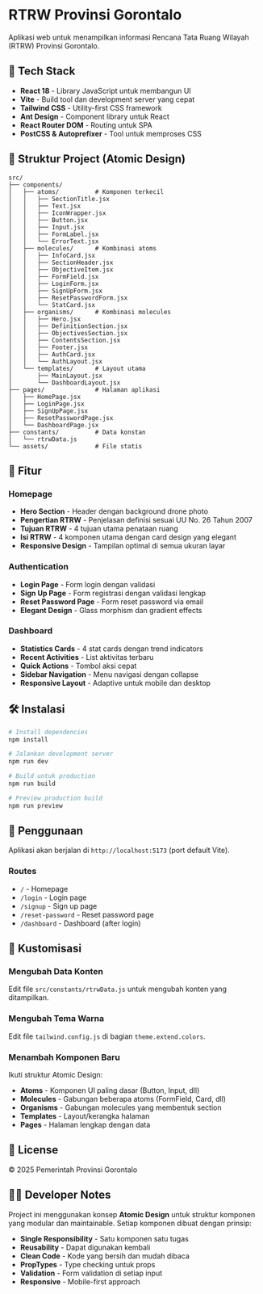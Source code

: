 # RTRW Provinsi Gorontalo

Aplikasi web untuk menampilkan informasi Rencana Tata Ruang Wilayah (RTRW) Provinsi Gorontalo.

## 🚀 Tech Stack

- **React 18** - Library JavaScript untuk membangun UI
- **Vite** - Build tool dan development server yang cepat
- **Tailwind CSS** - Utility-first CSS framework
- **Ant Design** - Component library untuk React
- **React Router DOM** - Routing untuk SPA
- **PostCSS & Autoprefixer** - Tool untuk memproses CSS

## 📁 Struktur Project (Atomic Design)

```
src/
├── components/
│   ├── atoms/          # Komponen terkecil
│   │   ├── SectionTitle.jsx
│   │   ├── Text.jsx
│   │   ├── IconWrapper.jsx
│   │   ├── Button.jsx
│   │   ├── Input.jsx
│   │   ├── FormLabel.jsx
│   │   └── ErrorText.jsx
│   ├── molecules/      # Kombinasi atoms
│   │   ├── InfoCard.jsx
│   │   ├── SectionHeader.jsx
│   │   ├── ObjectiveItem.jsx
│   │   ├── FormField.jsx
│   │   ├── LoginForm.jsx
│   │   ├── SignUpForm.jsx
│   │   ├── ResetPasswordForm.jsx
│   │   └── StatCard.jsx
│   ├── organisms/      # Kombinasi molecules
│   │   ├── Hero.jsx
│   │   ├── DefinitionSection.jsx
│   │   ├── ObjectivesSection.jsx
│   │   ├── ContentsSection.jsx
│   │   ├── Footer.jsx
│   │   ├── AuthCard.jsx
│   │   └── AuthLayout.jsx
│   └── templates/      # Layout utama
│       ├── MainLayout.jsx
│       └── DashboardLayout.jsx
├── pages/              # Halaman aplikasi
│   ├── HomePage.jsx
│   ├── LoginPage.jsx
│   ├── SignUpPage.jsx
│   ├── ResetPasswordPage.jsx
│   └── DashboardPage.jsx
├── constants/          # Data konstan
│   └── rtrwData.js
└── assets/             # File statis
```

## 🎯 Fitur

### Homepage
- **Hero Section** - Header dengan background drone photo
- **Pengertian RTRW** - Penjelasan definisi sesuai UU No. 26 Tahun 2007
- **Tujuan RTRW** - 4 tujuan utama penataan ruang
- **Isi RTRW** - 4 komponen utama dengan card design yang elegant
- **Responsive Design** - Tampilan optimal di semua ukuran layar

### Authentication
- **Login Page** - Form login dengan validasi
- **Sign Up Page** - Form registrasi dengan validasi lengkap
- **Reset Password Page** - Form reset password via email
- **Elegant Design** - Glass morphism dan gradient effects

### Dashboard
- **Statistics Cards** - 4 stat cards dengan trend indicators
- **Recent Activities** - List aktivitas terbaru
- **Quick Actions** - Tombol aksi cepat
- **Sidebar Navigation** - Menu navigasi dengan collapse
- **Responsive Layout** - Adaptive untuk mobile dan desktop

## 🛠️ Instalasi

```bash
# Install dependencies
npm install

# Jalankan development server
npm run dev

# Build untuk production
npm run build

# Preview production build
npm run preview
```

## 📖 Penggunaan

Aplikasi akan berjalan di `http://localhost:5173` (port default Vite).

### Routes
- `/` - Homepage
- `/login` - Login page
- `/signup` - Sign up page
- `/reset-password` - Reset password page
- `/dashboard` - Dashboard (after login)

## 🎨 Kustomisasi

### Mengubah Data Konten

Edit file `src/constants/rtrwData.js` untuk mengubah konten yang ditampilkan.

### Mengubah Tema Warna

Edit file `tailwind.config.js` di bagian `theme.extend.colors`.

### Menambah Komponen Baru

Ikuti struktur Atomic Design:
- **Atoms** - Komponen UI paling dasar (Button, Input, dll)
- **Molecules** - Gabungan beberapa atoms (FormField, Card, dll)
- **Organisms** - Gabungan molecules yang membentuk section
- **Templates** - Layout/kerangka halaman
- **Pages** - Halaman lengkap dengan data

## 📝 License

© 2025 Pemerintah Provinsi Gorontalo

## 👨‍💻 Developer Notes

Project ini menggunakan konsep **Atomic Design** untuk struktur komponen yang modular dan maintainable. Setiap komponen dibuat dengan prinsip:
- **Single Responsibility** - Satu komponen satu tugas
- **Reusability** - Dapat digunakan kembali
- **Clean Code** - Kode yang bersih dan mudah dibaca
- **PropTypes** - Type checking untuk props
- **Validation** - Form validation di setiap input
- **Responsive** - Mobile-first approach


